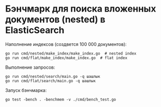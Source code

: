 # Бэнчмарк для поиска вложенных документов (nested) в ElasticSearch
Наполнение индексов (создвется 100 000 документов):
```shell script
go run cmd/nested/make_index/make_index.go  # nested index
go run cmd/flat/make_index/make_index.go  # flat index
```

Выполнение запросов:
```shell script
go run cmd/nested/search/main.go -q шашлык
go run cmd/flat/search/main.go -q шашлык
```

Запуск бэнчмарка:
```shell script
go test -bench . -benchmem -v ./cmd/bench_test.go
```